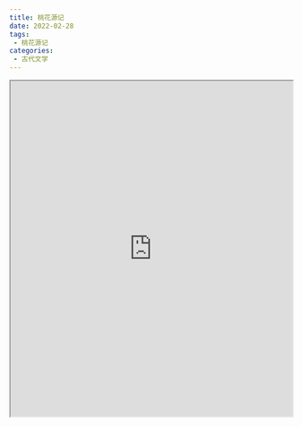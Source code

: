 ```yaml
---
title: 桃花源记
date: 2022-02-28
tags:
 - 桃花源记
categories:
 - 古代文学
---
```




<iframe src="https://study-doc.yourtools.icu/pdf/web/viewer.html?file=https://vkceyugu.cdn.bspapp.com/VKCEYUGU-e9075d72-0451-48df-afe1-d46932ae4554/7f3557cd-095f-4f79-8a4d-d4722d247bda.pdf" width="100%" height="600px"></iframe>

